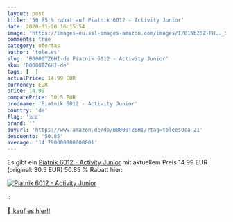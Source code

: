 ```yaml
---
layout: post
title: '50.85 % rabat auf Piatnik 6012 - Activity Junior'
date: 2020-01-20 16:15:54
image: 'https://images-eu.ssl-images-amazon.com/images/I/61Nb25Z-FHL._SL400_.jpg'
comments: true
category: ofertas
author: 'tole.es'
slug: 'B0000TZ6HI-de Piatnik 6012 - Activity Junior'
sku: 'B0000TZ6HI-de'
tags: [  ]
actualPrice: 14.99 EUR
currency: EUR
price: 14.99
comparePrice: 30.5 EUR
prodname: 'Piatnik 6012 - Activity Junior'
country: 'de'
flag: '🇩🇪'
brand: ''
buyurl: 'https://www.amazon.de/dp/B0000TZ6HI/?tag=tolees0ca-21'
descuento: '50.85'
average: '14.790000000000001'
---
```


Es gibt ein [Piatnik 6012 - Activity Junior](https://www.amazon.de/dp/B0000TZ6HI/?tag=tolees0ca-21) mit aktuellem Preis 14.99 EUR (original: 30.5 EUR) 50.85 % Rabatt hier:

[![Piatnik 6012 - Activity Junior](https://images-eu.ssl-images-amazon.com/images/I/61Nb25Z-FHL._SL400_.jpg)](https://www.amazon.de/dp/B0000TZ6HI/?tag=tolees0ca-21)

ℹ️:


[🛒 kauf es hier!!](https://www.amazon.de/dp/B0000TZ6HI/?tag=tolees0ca-21)
